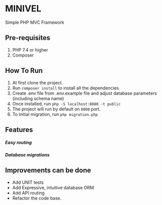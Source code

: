 # MINIVEL

Simple PHP MVC Framework

## Pre-requisites

1. PHP 7.4 or higher
2. Composer

## How To Run

1. At first clone the project.
2. Run `composer install` to install all the dependencies
3. Create .env file from .env.example file and adjust database parameters (including schema name)
4. Once installed, run `php -S localhost:8080 -t public`
5. The project will run by default on `8080` port.
6. To initial migration, run `php migration.php` 

## Features

##### Easy routing
##### Database migrations

## Improvements can be done

- Add UNIT tests
- Add Expressive, intuitive database ORM
- Add API routing
- Refactor the code base.